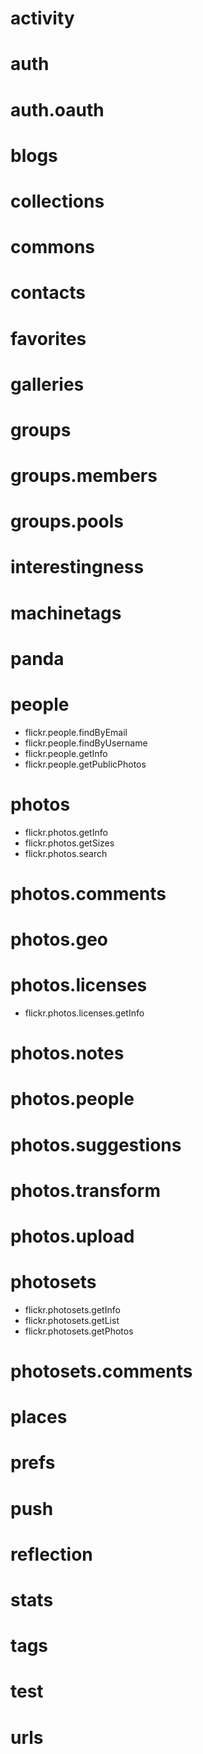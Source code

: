 # activity

# auth

# auth.oauth

# blogs

# collections

# commons

# contacts

# favorites

# galleries

# groups

# groups.members

# groups.pools

# interestingness

# machinetags

# panda

# people

- flickr.people.findByEmail
- flickr.people.findByUsername
- flickr.people.getInfo
- flickr.people.getPublicPhotos

# photos

- flickr.photos.getInfo
- flickr.photos.getSizes
- flickr.photos.search

# photos.comments

# photos.geo

# photos.licenses

- flickr.photos.licenses.getInfo

# photos.notes

# photos.people

# photos.suggestions

# photos.transform

# photos.upload

# photosets

- flickr.photosets.getInfo
- flickr.photosets.getList
- flickr.photosets.getPhotos

# photosets.comments

# places

# prefs

# push

# reflection

# stats

# tags

# test

# urls

